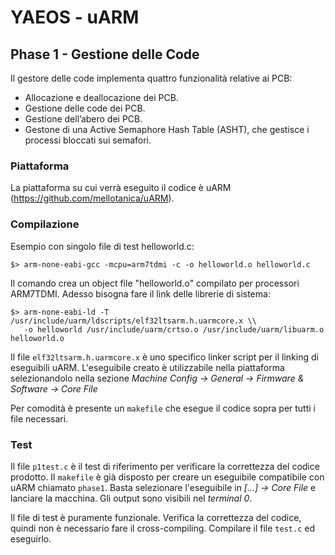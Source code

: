 # YAEOS - uARM
## Phase 1 - Gestione delle Code
Il gestore delle code implementa quattro funzionalità  relative ai PCB:  
  - Allocazione e deallocazione dei PCB.
  - Gestione delle code dei  PCB.  
  - Gestione dell’abero dei  PCB.  
  - Gestone  di  una  Active  Semaphore Hash Table (ASHT), che  gestisce i processi bloccati sui semafori.
### Piattaforma
La piattaforma su cui verrà eseguito il codice è uARM (https://github.com/mellotanica/uARM).
### Compilazione
Esempio con singolo file di test helloworld.c:
```
$> arm-none-eabi-gcc -mcpu=arm7tdmi -c -o helloworld.o helloworld.c
```
Il comando crea un object file "helloworld.o" compilato per processori ARM7TDMI.
Adesso bisogna fare il link delle librerie di sistema:
```
$> arm-none-eabi-ld -T /usr/include/uarm/ldscripts/elf32ltsarm.h.uarmcore.x \\
   -o helloworld /usr/include/uarm/crtso.o /usr/include/uarm/libuarm.o helloworld.o
```
Il file `elf32ltsarm.h.uarmcore.x` è uno specifico linker script per il linking di eseguibili uARM.
L'eseguibile creato è utilizzabile nella piattaforma selezionandolo nella sezione
*Machine Config -> General -> Firmware & Software -> Core File*

Per comodità è presente un `makefile` che esegue il codice sopra per tutti i file necessari.

### Test
Il file `p1test.c` è il test di riferimento per verificare la correttezza del codice prodotto.
Il `makefile` è già disposto per creare un eseguibile compatibile con uARM chiamato `phase1`.
Basta selezionare l'eseguibile in *[...] -> Core File* e lanciare la macchina.
Gli output sono visibili nel _terminal 0_.

Il file di test è puramente funzionale. Verifica la correttezza del codice, quindi non è necessario fare il cross-compiling.
Compilare il file `test.c` ed eseguirlo.
